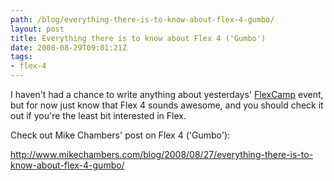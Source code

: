 ```yaml
---
path: /blog/everything-there-is-to-know-about-flex-4-gumbo/
layout: post
title: Everything there is to know about Flex 4 ('Gumbo')
date: 2008-08-29T09:01:21Z
tags:
- flex-4
---
```


I haven't had a chance to write anything about yesterdays' <a href="http://www.flexcamp.co.uk/" target="_blank">FlexCamp</a> event, but for now just know that Flex 4 sounds awesome, and you should check it out if you're the least bit interested in Flex.

Check out Mike Chambers' post on Flex 4 ('Gumbo'):

<a href="http://www.mikechambers.com/blog/2008/08/27/everything-there-is-to-know-about-flex-4-gumbo/" target="_blank">http://www.mikechambers.com/blog/2008/08/27/everything-there-is-to-know-about-flex-4-gumbo/</a>